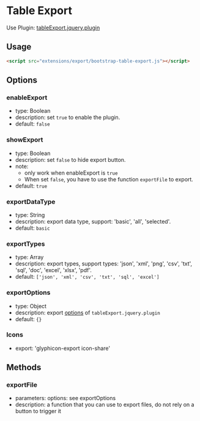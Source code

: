 # Table Export

Use Plugin: [tableExport.jquery.plugin](https://github.com/hhurz/tableExport.jquery.plugin)

## Usage

```html
<script src="extensions/export/bootstrap-table-export.js"></script>
```

## Options

### enableExport

* type: Boolean
* description: set `true` to enable the plugin.
* default: `false`

### showExport

* type: Boolean
* description: set `false` to hide export button. 
* note: 
  - only work when enableExport is `true`
  - When set `false`, you have to use the function `exportFile` to export.
* default: `true`

### exportDataType

* type: String
* description: export data type, support: 'basic', 'all', 'selected'.
* default: `basic`

### exportTypes

* type: Array
* description: export types, support types: 'json', 'xml', 'png', 'csv', 'txt', 'sql', 'doc', 'excel', 'xlsx', 'pdf'.
* default: `['json', 'xml', 'csv', 'txt', 'sql', 'excel']`

### exportOptions

* type: Object
* description: export [options](https://github.com/hhurz/tableExport.jquery.plugin#options) of `tableExport.jquery.plugin`
* default: `{}`

### Icons
* export: 'glyphicon-export icon-share'

## Methods

### exportFile

* parameters: options: see exportOptions
* description: a function that you can use to export files, do not rely on a button to trigger it
